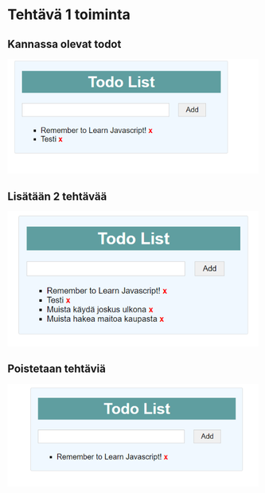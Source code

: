 # Tehtävä 1 toiminta

## Kannassa olevat todot
![](/Kuvat/Harj8_teht1_1.png)

## Lisätään 2 tehtävää
![](/Kuvat/Harj8_teht1_2.png)

## Poistetaan tehtäviä
![](/Kuvat/Harj8_teht1_3.png)